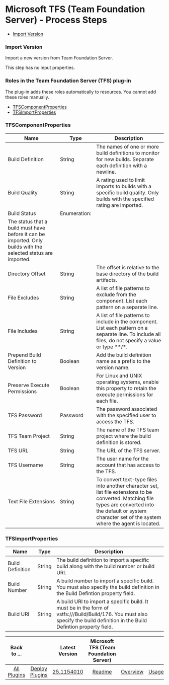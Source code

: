 
# Microsoft TFS (Team Foundation Server) - Process Steps

* [Import Version](#import_version)


### Import Version

Import a new version from Team Foundation Server.

This step has no input properties.


### Roles in the Team Foundation Server (TFS) plug-in

The plug-in adds these roles automatically to resources. You cannot add these roles manually.


* [TFSComponentProperties](#tfscomponentproperties_role)
* [TFSImportProperties](#tfsimportproperties_role)


### TFSComponentProperties


| Name | Type | Description |
| --- | --- | --- |
| Build Definition | String | The names of one or more build definitions to monitor for new builds. Separate each definition with a newline. |
| Build Quality | String | A rating used to limit imports to builds with a specific build quality. Only builds with the specified rating are imported. |
| Build Status | Enumeration:
| The status that a build must have before it can be imported. Only builds with the selected status are imported. |
| Directory Offset | String | The offset is relative to the base directory of the build artifacts. |
| File Excludes | String | A list of file patterns to exclude from the component. List each pattern on a separate line. |
| File Includes | String | A list of file patterns to include in the component. List each pattern on a separate line. To include all files, do not specify a value or type \*\*/\*. |
| Prepend Build Definition to Version | Boolean | Add the build definition name as a prefix to the version name. |
| Preserve Execute Permissions | Boolean | For Linux and UNIX operating systems, enable this property to retain the execute permissions for each file. |
| TFS Password | Password | The password associated with the specified user to access the TFS. |
| TFS Team Project | String | The name of the TFS team project where the build definition is stored. |
| TFS URL | String | The URL of the TFS server. |
| TFS Username | String | The user name for the account that has access to the TFS. |
| Text File Extensions | String | To convert text-type files into another character set, list file extensions to be converted. Matching file types are converted into the default or system character set of the system where the agent is located. |

### TFSImportProperties


| Name | Type | Description |
| --- | --- | --- |
| Build Definition | String | The build definition to import a specific build along with the build number or build URI. |
| Build Number | String | A build number to import a specific build. You must also specify the build definition in the Build Defintion property field. |
| Build URI | String | A build URI to import a specific build. It must be in the form of vstfs:///Build/Build/176. You must also specify the build definition in the Build Defintion property field. |



|Back to ...||Latest Version|Microsoft TFS (Team Foundation Server) ||||
| :---: | :---: | :---: | :---: | :---: | :---: | :---: |
|[All Plugins](../../index.md)|[Deploy Plugins](../README.md)|[25.1154010](https://raw.githubusercontent.com/UrbanCode/IBM-UCD-PLUGINS/main/files/TFS-SourceConfig/ucd-TFS-SourceConfig-25.1154010.zip)|[Readme](README.md)|[Overview](overview.md)|[Usage](usage.md)|[Downloads](downloads.md)|
